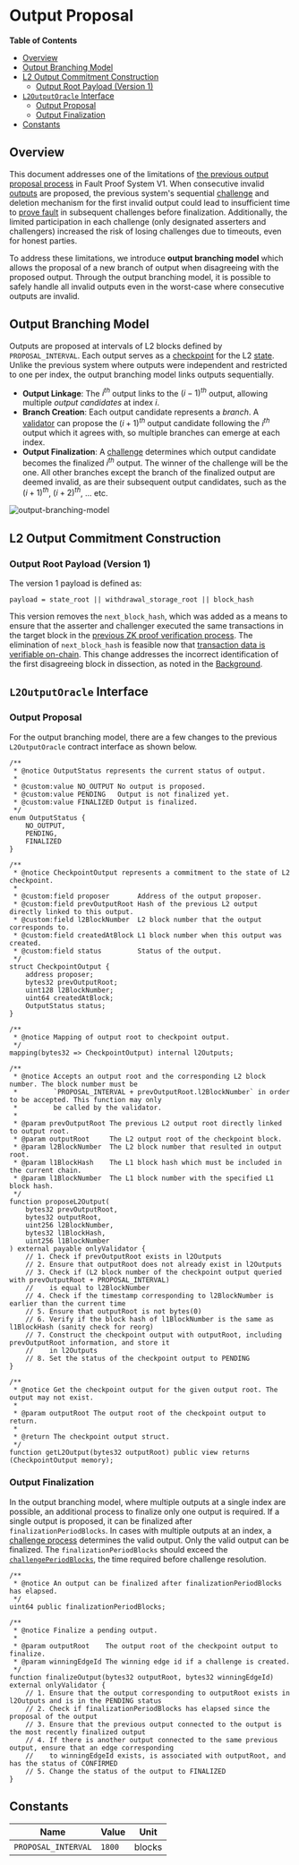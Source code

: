 # Output Proposal

<!-- All glossary references in this file. -->

[g-checkpoint-output]: ../glossary.md#checkpoint-output
[g-state]: ../glossary.md#state
[g-validator]: ../glossary.md#validator

<!-- START doctoc generated TOC please keep comment here to allow auto update -->
<!-- DON'T EDIT THIS SECTION, INSTEAD RE-RUN doctoc TO UPDATE -->
**Table of Contents**

- [Overview](#overview)
- [Output Branching Model](#output-branching-model)
- [L2 Output Commitment Construction](#l2-output-commitment-construction)
  - [Output Root Payload (Version 1)](#output-root-payload-version-1)
- [`L2OutputOracle` Interface](#l2outputoracle-interface)
  - [Output Proposal](#output-proposal)
  - [Output Finalization](#output-finalization)
- [Constants](#constants)

<!-- END doctoc generated TOC please keep comment here to allow auto update -->

## Overview

This document addresses one of the limitations of
[the previous output proposal process](../protocol/validator.md#submitting-l2-output-commitments) in Fault Proof System
V1. When consecutive invalid [outputs][g-checkpoint-output] are proposed, the previous system's sequential
[challenge](../fault-proof/challenge.md) and deletion mechanism for the first invalid output could lead to insufficient
time to [prove fault](../fault-proof/challenge.md#proving-fault) in subsequent challenges before finalization.
Additionally, the limited participation in each challenge (only designated asserters and challengers) increased the risk
of losing challenges due to timeouts, even for honest parties.

To address these limitations, we introduce **output branching model** which allows the proposal of a new branch of
output when disagreeing with the proposed output. Through the output branching model, it is possible to safely handle
all invalid outputs even in the worst-case where consecutive outputs are invalid.

## Output Branching Model

Outputs are proposed at intervals of L2 blocks defined by `PROPOSAL_INTERVAL`. Each output serves as a
[checkpoint][g-checkpoint-output] for the L2 [state][g-state]. Unlike the previous system where outputs were independent
and restricted to one per index, the output branching model links outputs sequentially.

- **Output Linkage**: The $i^{th}$ output links to the $(i-1)^{th}$ output, allowing multiple _output candidates_ at
  index $i$.
- **Branch Creation**: Each output candidate represents a _branch_. A [validator][g-validator] can propose the
  $(i+1)^{th}$ output candidate following the $i^{th}$ output which it agrees with, so multiple branches can emerge at
  each index.
- **Output Finalization**: A [challenge](./challenge.md) determines which output candidate becomes the finalized
  $i^{th}$ output. The winner of the challenge will be the one. All other branches except the branch of the finalized
  output are deemed invalid, as are their subsequent output candidates, such as the $(i+1)^{th}$, $(i+2)^{th}$, ... etc.

![output-branching-model](../static/assets/output-branching-model.svg)

## L2 Output Commitment Construction

### Output Root Payload (Version 1)

The version 1 payload is defined as:

```pseudocode
payload = state_root || withdrawal_storage_root || block_hash
```

This version removes the `next_block_hash`, which was added as a means to ensure that the asserter and challenger
executed the same transactions in the target block in the
[previous ZK proof verification process](../fault-proof/challenge.md#proving-fault). The elimination of
`next_block_hash` is feasible now that [transaction data is verifiable on-chain](./transaction-data-commitment.md). This
change addresses the incorrect identification of the first disagreeing block in dissection, as noted in the
[Background](./README.md#background).

## `L2OutputOracle` Interface

<!-- markdownlint-disable-next-line MD024 -->
### Output Proposal

For the output branching model, there are a few changes to the previous `L2OutputOracle` contract interface as shown
below.

```solidity
/**
 * @notice OutputStatus represents the current status of output.
 *
 * @custom:value NO_OUTPUT No output is proposed.
 * @custom:value PENDING   Output is not finalized yet.
 * @custom:value FINALIZED Output is finalized.
 */
enum OutputStatus {
    NO_OUTPUT,
    PENDING,
    FINALIZED
}

/**
 * @notice CheckpointOutput represents a commitment to the state of L2 checkpoint.
 *
 * @custom:field proposer       Address of the output proposer.
 * @custom:field prevOutputRoot Hash of the previous L2 output directly linked to this output.
 * @custom:field l2BlockNumber  L2 block number that the output corresponds to.
 * @custom:field createdAtBlock L1 block number when this output was created.
 * @custom:field status         Status of the output.
 */
struct CheckpointOutput {
    address proposer;
    bytes32 prevOutputRoot;
    uint128 l2BlockNumber;
    uint64 createdAtBlock;
    OutputStatus status;
}

/**
 * @notice Mapping of output root to checkpoint output.
 */
mapping(bytes32 => CheckpointOutput) internal l2Outputs;

/**
 * @notice Accepts an output root and the corresponding L2 block number. The block number must be
 *         `PROPOSAL_INTERVAL + prevOutputRoot.l2BlockNumber` in order to be accepted. This function may only
 *         be called by the validator.
 *
 * @param prevOutputRoot The previous L2 output root directly linked to output root.
 * @param outputRoot     The L2 output root of the checkpoint block.
 * @param l2BlockNumber  The L2 block number that resulted in output root.
 * @param l1BlockHash    The L1 block hash which must be included in the current chain.
 * @param l1BlockNumber  The L1 block number with the specified L1 block hash.
 */
function proposeL2Output(
    bytes32 prevOutputRoot,
    bytes32 outputRoot,
    uint256 l2BlockNumber,
    bytes32 l1BlockHash,
    uint256 l1BlockNumber
) external payable onlyValidator {
    // 1. Check if prevOutputRoot exists in l2Outputs
    // 2. Ensure that outputRoot does not already exist in l2Outputs
    // 3. Check if (L2 block number of the checkpoint output queried with prevOutputRoot + PROPOSAL_INTERVAL)
    //    is equal to l2BlockNumber
    // 4. Check if the timestamp corresponding to l2BlockNumber is earlier than the current time
    // 5. Ensure that outputRoot is not bytes(0)
    // 6. Verify if the block hash of l1BlockNumber is the same as l1BlockHash (sanity check for reorg)
    // 7. Construct the checkpoint output with outputRoot, including prevOutputRoot information, and store it
    //    in l2Outputs
    // 8. Set the status of the checkpoint output to PENDING
}

/**
 * @notice Get the checkpoint output for the given output root. The output may not exist.
 *
 * @param outputRoot The output root of the checkpoint output to return.
 *
 * @return The checkpoint output struct.
 */
function getL2Output(bytes32 outputRoot) public view returns (CheckpointOutput memory);
```

### Output Finalization

In the output branching model, where multiple outputs at a single index are possible, an additional process to finalize
only one output is required. If a single output is proposed, it can be finalized after `finalizationPeriodBlocks`. In
cases with multiple outputs at an index, a [challenge process](./challenge.md) determines the valid output. Only the
valid output can be finalized. The `finalizationPeriodBlocks` should exceed the
[`challengePeriodBlocks`](./challenge.md#confirm-by-time), the time required before challenge resolution.

```solidity
/**
 * @notice An output can be finalized after finalizationPeriodBlocks has elapsed.
 */
uint64 public finalizationPeriodBlocks;

/**
 * @notice Finalize a pending output.
 *
 * @param outputRoot    The output root of the checkpoint output to finalize.
 * @param winningEdgeId The winning edge id if a challenge is created.
 */
function finalizeOutput(bytes32 outputRoot, bytes32 winningEdgeId) external onlyValidator {
    // 1. Ensure that the output corresponding to outputRoot exists in l2Outputs and is in the PENDING status
    // 2. Check if finalizationPeriodBlocks has elapsed since the proposal of the output
    // 3. Ensure that the previous output connected to the output is the most recently finalized output
    // 4. If there is another output connected to the same previous output, ensure that an edge corresponding
    //    to winningEdgeId exists, is associated with outputRoot, and has the status of CONFIRMED
    // 5. Change the status of the output to FINALIZED
}
```

## Constants

| Name                | Value  | Unit   |
|---------------------|--------|--------|
| `PROPOSAL_INTERVAL` | `1800` | blocks |
